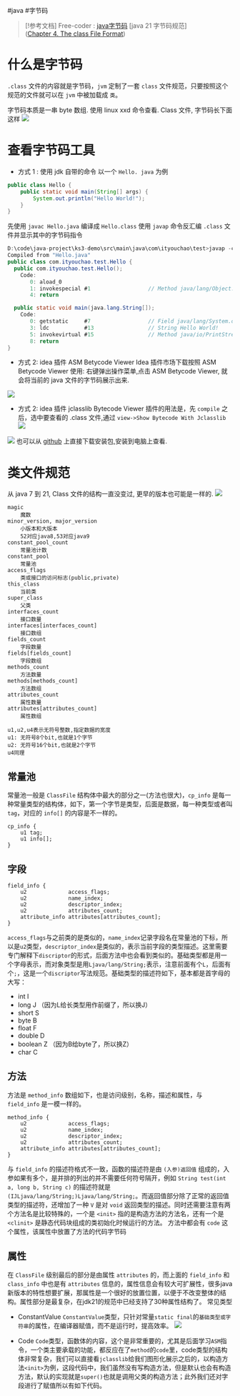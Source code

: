 #java #字节码

> [!参考文档]
> Free-coder : [java字节码](https://www.xiaogenban1993.com/blog/24.07/java%E5%AD%97%E8%8A%82%E7%A0%81)
> [java 21 字节码规范]([Chapter 4. The class File Format](https://docs.oracle.com/javase/specs/jvms/se21/html/jvms-4.html))

# 什么是字节码

`.class` 文件的内容就是字节码，`jvm` 定制了一套 `class` 文件规范，只要按照这个规范的文件就可以在 `jvm` 中被加载成 `类`。

字节码本质是一串 byte 数组.
使用 linux xxd 命令查看. Class 文件, 字节码长下面这样
![](Pasted%20image%2020241225131834.png)

# 查看字节码工具

- 方式 1 : 使用 jdk 自带的命令
以一个 `Hello. java` 为例
```java
public class Hello {  
    public static void main(String[] args) {  
        System.out.println("Hello World!");  
    }  
}
```
先使用 `javac Hello.java` 编译成 `Hello.class`
使用 `javap` 命令反汇编 `.class` 文件并显示其中的字节码指令
```java
D:\code\java-project\ks3-demo\src\main\java\com\ityouchao\test>javap -c Hello.class
Compiled from "Hello.java"
public class com.ityouchao.test.Hello {
  public com.ityouchao.test.Hello();
    Code:
       0: aload_0
       1: invokespecial #1                  // Method java/lang/Object."<init>":()V
       4: return

  public static void main(java.lang.String[]);
    Code:
       0: getstatic     #7                  // Field java/lang/System.out:Ljava/io/PrintStream;
       3: ldc           #13                 // String Hello World!
       5: invokevirtual #15                 // Method java/io/PrintStream.println:(Ljava/lang/String;)V
       8: return
}
```

- 方式 2: idea 插件 ASM Betycode Viewer
Idea 插件市场下载按照 ASM Betycode Viewer
使用: 右键弹出操作菜单,点击 ASM Betycode Viewer, 就会将当前的 java 文件的字节码展示出来.

![](Pasted%20image%2020241225125214.png)

- 方式 2: idea 插件 jclasslib Bytecode Viewer
插件的用法是，先 `compile` 之后，选中要查看的 .class 文件,通过 `view->Show Bytecode With Jclasslib`
![](Pasted%20image%2020241225130958.png)

![](Pasted%20image%2020241225130843.png)
也可以从 [github](https://github.com/ingokegel/jclasslib/tags) 上直接下载安装包,安装到电脑上查看.


# 类文件规范

从 java 7 到 21, Class 文件的结构一直没变过, 更早的版本也可能是一样的.
![](Pasted%20image%2020241225132258.png)
```text
magic 
	魔数
minor_version, major_version
	小版本和大版本
	52对应java8,53对应java9
constant_pool_count
	常量池计数
constant_pool
	常量池
access_flags
	类或接口的访问标志(public,private)
this_class
	当前类
super_class		
	父类
interfaces_count
	接口数量
interfaces[interfaces_count]
	接口数组
fields_count
	字段数量
fields[fields_count]
	字段数组
methods_count
	方法数量
methods[methods_count]
	方法数组
attributes_count
	属性数量
attributes[attributes_count]
	属性数组
```

```text
u1,u2,u4表示无符号整数,指定数据的宽度
u1: 无符号8个bit,也就是1个字节
u2: 无符号16个bit,也就是2个字节
u4同理
```

## 常量池
常量池一般是 `ClassFile` 结构体中最大的部分之一(方法也很大)，`cp_info` 是每一种常量类型的结构体，如下，第一个字节是类型，后面是数据，每一种类型或者叫 `tag`，对应的 `info[]` 的内容是不一样的。
```text
cp_info {
    u1 tag;
    u1 info[];
}
```

## 字段

```text
field_info {
    u2             access_flags;
    u2             name_index;
    u2             descriptor_index;
    u2             attributes_count;
    attribute_info attributes[attributes_count];
}
```
`access_flags`与之前类的是类似的，`name_index`记录字段名在常量池的下标，所以是`u2`类型，`descriptor_index`是类似的，表示当前字段的类型描述。这里需要专门解释下`discriptor`的形式，后面方法中也会看到类似的。基础类型都是用一个字母表示，而对象类型是用`Ljava/lang/String;`表示，注意前面有个`L`，后面有个`;`，这是一个`discriptor`写法规范。基础类型的描述符如下，基本都是首字母的大写：
- int I
- long J （因为L给长类型用作前缀了，所以换J）
- short S
- byte B
- float F
- double D
- boolean Z （因为B给byte了，所以换Z）
- char C

## 方法
方法是 `method_info` 数组如下，也是访问级别，名称，描述和属性，与 `field_info` 是一模一样的。
```text
method_info {
    u2             access_flags;
    u2             name_index;
    u2             descriptor_index;
    u2             attributes_count;
    attribute_info attributes[attributes_count];
}
```

与 `field_info` 的描述符格式不一致，函数的描述符是由 `(入参)返回值` 组成的，入参如果有多个，是并排的列出的并不需要任何符号隔开，例如 `String test(int a, long b, String c)` 的描述符就是 `(IJLjava/lang/String;)Ljava/lang/String;`。而返回值部分除了正常的返回值类型的描述符，还增加了一种 `V` 是对 `void` 返回类型的描述。同时还需要注意有两个方法名是比较特殊的，一个是 `<init>` 指的是构造方法的方法名，还有一个是 `<clinit>` 是静态代码块组成的类初始化时候运行的方法。
方法中都会有 `code` 这个属性，该属性中放置了方法的代码字节码

## 属性

在 `ClassFile` 级别最后的部分是由属性 `attributes` 的，而上面的 `field_info` 和 `class_info` 中也是有 `attributes` 信息的，属性信息会有较大可扩展性，很多java新版本的特性想要扩展，那属性是一个很好的放置位置，以便于不改变整体的结构。属性部分是最复杂，在jdk21的规范中已经支持了30种属性结构了。
常见类型
- ConstantValue
`ConstantValue`类型，只针对常量`static final`的`基础类型或字符串`的属性，在编译器赋值，而不是运行时，提高效率。
![](Pasted%20image%2020241226130443.png)

- Code
`Code`类型，函数体的内容，这个是非常重要的，尤其是后面学习`ASM`指令，一个类主要承载的功能，都反应在了`method`的`code`里，code类型的结构体非常复杂，我们可以直接看`jclasslib`给我们图形化展示之后的，以构造方法`<init>`为例，这段代码中，我们虽然没有写构造方法，但是默认也会有构造方法，默认的实现就是`super()`也就是调用父类的构造方法；此外我们还对字段进行了赋值所以有如下代码。

